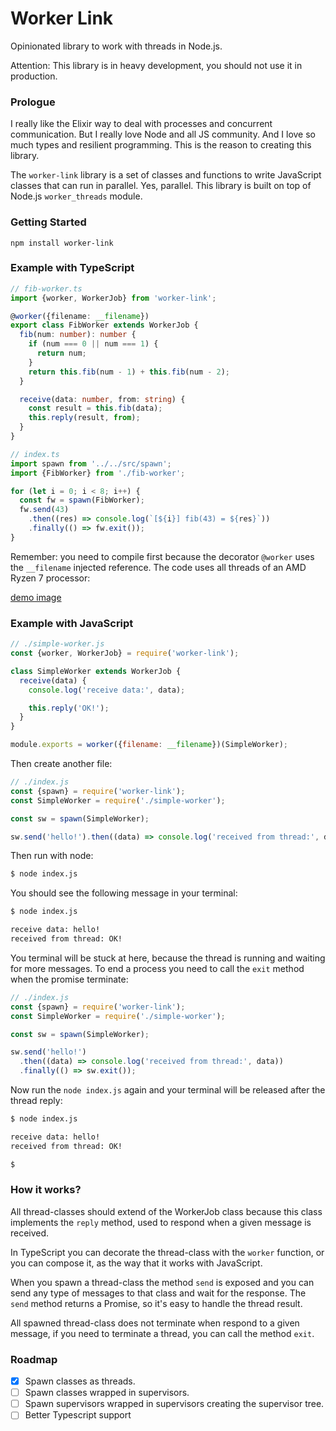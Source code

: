 # Worker Link

Opinionated library to work with threads in Node.js.

Attention: This library is in heavy development, you should not use it in production.

### Prologue

I really like the Elixir way to deal with processes and concurrent communication. But I really love Node and all JS community. And I love so much types and resilient programming. This is the reason to creating this library.

The `worker-link` library is a set of classes and functions to write JavaScript classes that can run in parallel. Yes, parallel. This library is built on top of Node.js `worker_threads` module.

### Getting Started

```
npm install worker-link
```

### Example with TypeScript

```typescript
// fib-worker.ts
import {worker, WorkerJob} from 'worker-link';

@worker({filename: __filename})
export class FibWorker extends WorkerJob {
  fib(num: number): number {
    if (num === 0 || num === 1) {
      return num;
    }
    return this.fib(num - 1) + this.fib(num - 2);
  }

  receive(data: number, from: string) {
    const result = this.fib(data);
    this.reply(result, from);
  }
}
```

```typescript
// index.ts
import spawn from '../../src/spawn';
import {FibWorker} from './fib-worker';

for (let i = 0; i < 8; i++) {
  const fw = spawn(FibWorker);
  fw.send(43)
    .then((res) => console.log(`[${i}] fib(43) = ${res}`))
    .finally(() => fw.exit());
}
```

Remember: you need to compile first because the decorator `@worker` uses the `__filename` injected reference. The code uses all threads of an AMD Ryzen 7 processor:

[demo image](https://github.com/gustavofsantos/worker-link/blob/master/res/demo1.png 'Resource usage')

### Example with JavaScript

```javascript
// ./simple-worker.js
const {worker, WorkerJob} = require('worker-link');

class SimpleWorker extends WorkerJob {
  receive(data) {
    console.log('receive data:', data);

    this.reply('OK!');
  }
}

module.exports = worker({filename: __filename})(SimpleWorker);
```

Then create another file:

```javascript
// ./index.js
const {spawn} = require('worker-link');
const SimpleWorker = require('./simple-worker');

const sw = spawn(SimpleWorker);

sw.send('hello!').then((data) => console.log('received from thread:', data));
```

Then run with node:

```bash
$ node index.js
```

You should see the following message in your terminal:

```bash
$ node index.js

receive data: hello!
received from thread: OK!

```

You terminal will be stuck at here, because the thread is running and waiting for more messages. To end a process you need to call the `exit` method when the promise terminate:

```javascript
// ./index.js
const {spawn} = require('worker-link');
const SimpleWorker = require('./simple-worker');

const sw = spawn(SimpleWorker);

sw.send('hello!')
  .then((data) => console.log('received from thread:', data))
  .finally(() => sw.exit());
```

Now run the `node index.js` again and your terminal will be released after the thread reply:

```bash
$ node index.js

receive data: hello!
received from thread: OK!

$
```

### How it works?

All thread-classes should extend of the WorkerJob class because this class implements the `reply` method, used to respond when a given message is received.

In TypeScript you can decorate the thread-class with the `worker` function, or you can compose it, as the way that it works with JavaScript.

When you spawn a thread-class the method `send` is exposed and you can send any type of messages to that class and wait for the response. The `send` method returns a Promise, so it's easy to handle the thread result.

All spawned thread-class does not terminate when respond to a given message, if you need to terminate a thread, you can call the method `exit`.

### Roadmap

- [x] Spawn classes as threads.
- [ ] Spawn classes wrapped in supervisors.
- [ ] Spawn supervisors wrapped in supervisors creating the supervisor tree.
- [ ] Better Typescript support
